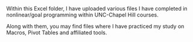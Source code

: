 Within this Excel folder, I have uploaded various files I have completed in nonlinear/goal programming within UNC-Chapel Hill courses.

Along with them, you may find files where I have practiced my study on Macros, Pivot Tables and affiliated tools.
